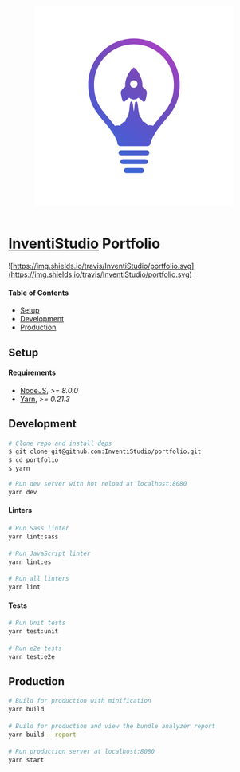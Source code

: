 <p align="center">
  <img alt="InventiStudio Portfolio" src="static/logo-trans-white.png" />
  <br>
  <br>
</p>

# [InventiStudio](https://inventi.studio) Portfolio

![https://img.shields.io/travis/InventiStudio/portfolio.svg](https://img.shields.io/travis/InventiStudio/portfolio.svg)

#### Table of Contents
- [Setup](#setup)
- [Development](#development)
- [Production](#production)

## Setup
#### Requirements
- [NodeJS](https://nodejs.org), *>= 8.0.0*
- [Yarn](https://yarnpkg.com/lang/en/), *>= 0.21.3*

## Development
```bash
# Clone repo and install deps
$ git clone git@github.com:InventiStudio/portfolio.git
$ cd portfolio
$ yarn
```

```bash
# Run dev server with hot reload at localhost:8080
yarn dev
```

#### Linters
```bash
# Run Sass linter
yarn lint:sass

# Run JavaScript linter
yarn lint:es

# Run all linters
yarn lint
```

#### Tests
```bash
# Run Unit tests
yarn test:unit

# Run e2e tests
yarn test:e2e
```

## Production
```bash
# Build for production with minification
yarn build

# Build for production and view the bundle analyzer report
yarn build --report

# Run production server at localhost:8080
yarn start
```
